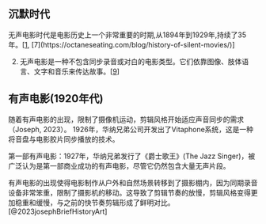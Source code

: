 ## 沉默时代
无声电影时代是电影历史上一个非常重要的时期,从1894年到1929年,持续了35年。[[1](https://octaneseating.com/blog/history-of-silent-movies/#:~:text=This%20led%20to%20the%20silent,in%20theaters%20on%20big%20screens.), [7](https://octaneseating.com/blog/history-of-silent-movies/)]
    
2. 无声电影是一种不包含同步录音或对白的电影类型。它们依靠图像、肢体语言、文字和音乐来传达故事。[[9](https://www.studiobinder.com/blog/what-is-a-silent-film-definition/)]

## 有声电影(1920年代)

随着有声电影的出现，限制了摄像机运动，剪辑风格开始适应声音同步的需求（Joseph, 2023）。
1926年，华纳兄弟公司开发出了Vitaphone系统，这是一种将音盘与电影胶片同步播放的技术。

第一部有声电影：1927年，华纳兄弟发行了《爵士歌王》(The Jazz Singer)，被广泛认为是第一部商业成功的有声电影，尽管它仍然包含大量无声片段。

有声电影的出现使得电影制作从户外和自然场景转移到了摄影棚内，因为同期录音设备非常笨重，限制了摄影机的移动。这导致了剪辑节奏的放慢，剪辑风格变得更加稳重和缓慢，与之前的快节奏剪辑形成了鲜明对比。[@2023josephBriefHistoryArt]